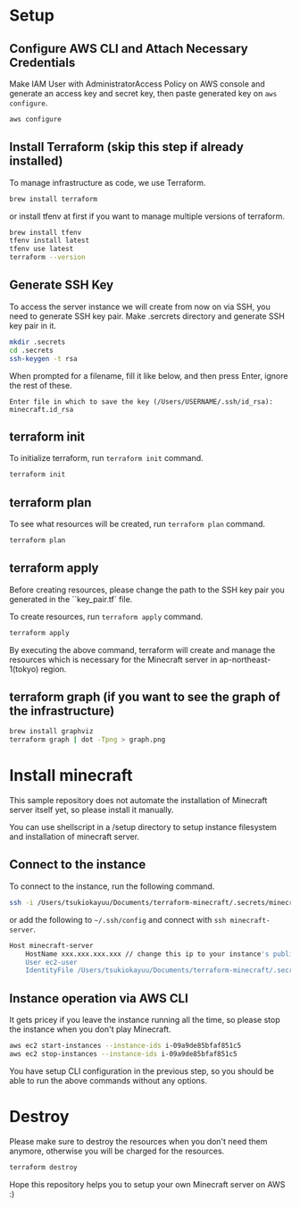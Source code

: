 # Setup

## Configure AWS CLI and Attach Necessary Credentials

Make IAM User with AdministratorAccess Policy on AWS console and generate an access key and secret key, then paste generated key on `aws configure`.

```sh
aws configure
```

## Install Terraform (skip this step if already installed)

To manage infrastructure as code, we use Terraform.

```sh
brew install terraform
```

or install tfenv at first if you want to manage multiple versions of terraform.

```sh
brew install tfenv
tfenv install latest
tfenv use latest
terraform --version
```

## Generate SSH Key

To access the server instance we will create from now on via SSH, you need to generate SSH key pair.
Make .sercrets directory and generate SSH key pair in it.

```sh
mkdir .secrets
cd .secrets
ssh-keygen -t rsa
```

When prompted for a filename, fill it like below, and then press Enter, ignore the rest of these.

`Enter file in which to save the key (/Users/USERNAME/.ssh/id_rsa): minecraft.id_rsa`

## terraform init

To initialize terraform, run `terraform init` command.

```sh
terraform init
```

## terraform plan

To see what resources will be created, run `terraform plan` command.

```sh 
terraform plan
```

## terraform apply

Before creating resources, please change the path to the SSH key pair you generated in the ``key_pair.tf` file.

To create resources, run `terraform apply` command.

```sh
terraform apply
```

By executing the above command, terraform will create and manage the resources which is necessary for the Minecraft server in ap-northeast-1(tokyo) region.

## terraform graph (if you want to see the graph of the infrastructure)

```sh
brew install graphviz
terraform graph | dot -Tpng > graph.png
```

# Install minecraft

This sample repository does not automate the installation of Minecraft server itself yet, so please install it manually.

You can use shellscript in a /setup directory to setup instance filesystem and installation of minecraft server.

## Connect to the instance

To connect to the instance, run the following command.

```sh
ssh -i /Users/tsukiokayuu/Documents/terraform-minecraft/.secrets/minecraft.pem ec2-user@xxx.xxx.xxx.xxx -v // change the path to your SSH key pair path
```

or add the following to `~/.ssh/config` and connect with `ssh minecraft-server`.

```sh
Host minecraft-server
    HostName xxx.xxx.xxx.xxx // change this ip to your instance's public ip
    User ec2-user
    IdentityFile /Users/tsukiokayuu/Documents/terraform-minecraft/.secrets/minecraft.pem // change this path to your SSH key pair path
```

## Instance operation via AWS CLI

It gets pricey if you leave the instance running all the time, so please stop the instance when you don't play Minecraft.

```sh // change this instance id to your instance id
aws ec2 start-instances --instance-ids i-09a9de85bfaf851c5
aws ec2 stop-instances --instance-ids i-09a9de85bfaf851c5
```

You have setup CLI configuration in the previous step, so you should be able to run the above commands without any options.

# Destroy

Please make sure to destroy the resources when you don't need them anymore, otherwise you will be charged for the resources.

```sh
terraform destroy
```

Hope this repository helps you to setup your own Minecraft server on AWS :)

